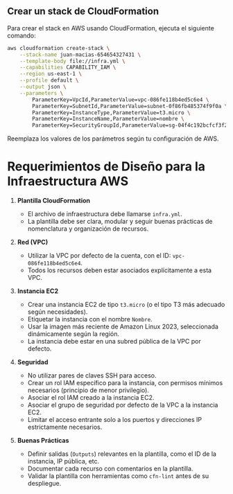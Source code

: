## Crear un stack de CloudFormation

Para crear el stack en AWS usando CloudFormation, ejecuta el siguiente comando:

```bash
aws cloudformation create-stack \
	--stack-name juan-macias-654654327431 \
	--template-body file://infra.yml \
	--capabilities CAPABILITY_IAM \
	--region us-east-1 \
	--profile default \
	--output json \
	--parameters \
		ParameterKey=VpcId,ParameterValue=vpc-086fe118b4ed5c6e4 \
		ParameterKey=SubnetId,ParameterValue=subnet-0f86fb485374f9f0a \
		ParameterKey=InstanceType,ParameterValue=t3.micro \
		ParameterKey=InstanceName,ParameterValue=nombre \
		ParameterKey=SecurityGroupId,ParameterValue=sg-04f4c192bcfcf3f2b
```

Reemplaza los valores de los parámetros según tu configuración de AWS.

# Requerimientos de Diseño para la Infraestructura AWS

1. **Plantilla CloudFormation**
	- El archivo de infraestructura debe llamarse `infra.yml`.
	- La plantilla debe ser clara, modular y seguir buenas prácticas de nomenclatura y organización de recursos.

2. **Red (VPC)**
	- Utilizar la VPC por defecto de la cuenta, con el ID: `vpc-086fe118b4ed5c6e4`.
	- Todos los recursos deben estar asociados explícitamente a esta VPC.

3. **Instancia EC2**
	- Crear una instancia EC2 de tipo `t3.micro` (o el tipo T3 más adecuado según necesidades).
	- Etiquetar la instancia con el nombre `Nombre`.
	- Usar la imagen más reciente de Amazon Linux 2023, seleccionada dinámicamente según la región.
	- La instancia debe estar en una subred pública de la VPC por defecto.

4. **Seguridad**
	- No utilizar pares de claves SSH para acceso.
	- Crear un rol IAM específico para la instancia, con permisos mínimos necesarios (principio de menor privilegio).
	- Asociar el rol IAM creado a la instancia EC2.
	- Asociar el grupo de seguridad por defecto de la VPC a la instancia EC2.
	- Limitar el acceso entrante solo a los puertos y direcciones IP estrictamente necesarios.

5. **Buenas Prácticas**
	- Definir salidas (`Outputs`) relevantes en la plantilla, como el ID de la instancia, IP pública, etc.
	- Documentar cada recurso con comentarios en la plantilla.
	- Validar la plantilla con herramientas como `cfn-lint` antes de su despliegue.